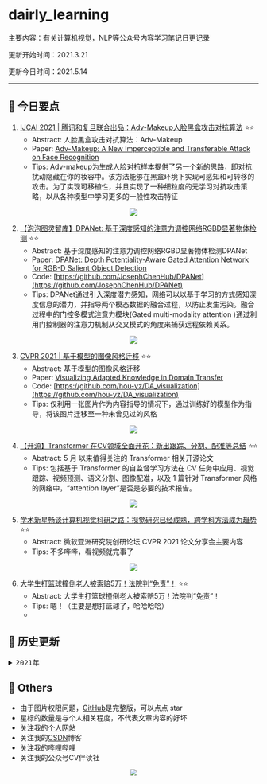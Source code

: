 # dairly_learning
主要内容：有关计算机视觉，NLP等公众号内容学习笔记日更记录

更新开始时间：2021.3.21

更新今日时间：2021.5.14

------



## :paperclip:  今日要点

1. [IJCAI 2021 | 腾讯和复旦联合出品：Adv-Makeup人脸黑盒攻击对抗算法](https://mp.weixin.qq.com/s/xZsfi6o4zfjdhCrjixheiQ)         :star::star:
   - Abstract: 人脸黑盒攻击对抗算法：Adv-Makeup
   - Paper: [Adv-Makeup: A New Imperceptible and Transferable Attack on Face Recognition](https://arxiv.org/abs/2105.03162)
   - Tips:  Adv-makeup为生成人脸对抗样本提供了另一个新的思路，即对抗扰动隐藏在你的妆容中。该方法能够在黑盒环境下实现可感知和可转移的攻击。为了实现可移植性，并且实现了一种细粒度的元学习对抗攻击策略，以从各种模型中学习更多的一般性攻击特征

<div align=center><img src="https://mmbiz.qpic.cn/mmbiz_png/BJbRvwibeSTudVEH3oRX1vARLZYtnE5ISYq91OQQYvxOz2Q5FCaXK9tlYgCgkCmsAI1y3nU2GxDy0f0dmibnh4dg/640?wx_fmt=png&tp=webp&wxfrom=5&wx_lazy=1&wx_co=1" style='zoom:100%'>
</div>

2. [【泡泡图灵智库】DPANet: 基于深度感知的注意力调控网络RGBD显著物体检测](https://mp.weixin.qq.com/s/kQFZ9Svf6m2boTrX4X2lDA)       :star::star:
   - Abstract: 基于深度感知的注意力调控网络RGBD显著物体检测DPANet
   - Paper: [DPANet: Depth Potentiality-Aware Gated Attention Network for RGB-D Salient Object Detection](https://arxiv.org/pdf/2003.08608.pdf)
   - Code: [https://github.com/JosephChenHub/DPANet](https://github.com/JosephChenHub/DPANet)
   - Tips: DPANet通过引入深度潜力感知，网络可以以基于学习的方式感知深度信息的潜力，并指导两个模态数据的融合过程，以防止发生污染。融合过程中的门控多模式注意力模块(Gated multi-modality attention )通过利用门控制器的注意力机制从交叉模式的角度来捕获远程依赖关系。

<div align=center><img src="https://mmbiz.qpic.cn/mmbiz_png/O60Uib8kfuu81jh8muz4fNiazhceTMEiaVS6TXbvNLjnZfhsIutK9AlbAnzeJP3SqkSwpCmCP9GpHOxGmqfoXae6g/640?wx_fmt=png&tp=webp&wxfrom=5&wx_lazy=1&wx_co=1" style='zoom:100%'>
</div>


3. [CVPR 2021 | 基于模型的图像风格迁移](https://mp.weixin.qq.com/s/V3a79VFqLt6EB_5bZqETWw)       :star::star:
   - Abstract: 基于模型的图像风格迁移
   - Paper: [Visualizing Adapted Knowledge in Domain Transfer](ttps://arxiv.org/abs/2104.10602)
   - Code: [https://github.com/hou-yz/DA_visualization](https://github.com/hou-yz/DA_visualization)
   - Tips: 仅利用一张图片作为内容指导的情况下，通过训练好的模型作为指导，将该图片迁移至一种未曾见过的风格

<div align=center><img src="https://mmbiz.qpic.cn/mmbiz_jpg/yNnalkXE7oXBb7f7QQE6EiaCB0F6AvkuvENNUicFgP2OjofNw05tO3YMHgyLqiaHVvSGFajkZJjGn3DMickjTJibicQw/640?wx_fmt=jpeg&tp=webp&wxfrom=5&wx_lazy=1&wx_co=1" style='zoom:100%'>
</div>

4. [【开源】Transformer 在CV领域全面开花：新出跟踪、分割、配准等总结](https://mp.weixin.qq.com/s/g9qNZWbXM3IF-7Khbfb12Q)       :star::star:
   - Abstract:  5 月 以来值得关注的 Transformer 相关开源论文
   - Tips: 包括基于 Transformer 的自监督学习方法在 CV 任务中应用、视觉跟踪、视频预测、语义分割、图像配准，以及 1 篇针对 Transformer 风格的网络中，“attention layer”是否是必要的技术报告。

<div align=center><img src="https://mmbiz.qpic.cn/mmbiz_png/BJbRvwibeSTuU9YlDSSonMFSuG7nVFaCtj536u1ERCzArtH6Qkz2F90BTV9J2z1fiaprPAFq0GaTsB2Y4atClZkA/640?wx_fmt=png&tp=webp&wxfrom=5&wx_lazy=1&wx_co=1" style='zoom:100%'>
</div>

5. [学术新星畅谈计算机视觉科研之路：视觉研究已经成熟，跨学科方法成为趋势](https://mp.weixin.qq.com/s/l7Uiu2yfjI4S-Ps4YiOMmg)       :star::star:
   - Abstract: 微软亚洲研究院创研论坛 CVPR 2021 论文分享会主要内容
   - Tips: 不多哔哔，看视频就完事了

<div align=center><img src="https://mmbiz.qpic.cn/mmbiz_png/HkPvwCuFwNM5hiaQcqkSHwIBF4VLictoGlNvz9qIT13YBHGzuKaSePTiaUMPDuicicDDBJNs7gPjzEpTKBIZTUlPQNw/640?wx_fmt=png&tp=webp&wxfrom=5&wx_lazy=1&wx_co=1" style='zoom:100%'>
</div>


6. [大学生打篮球撞倒老人被索赔5万！法院判“免责”！](https://mp.weixin.qq.com/s/jR4DZqLVBdSGpTqaovu6cg)       :star::star:
   - Abstract: 大学生打篮球撞倒老人被索赔5万！法院判“免责”！
   - Tips:  嗯！（主要是想打篮球了，哈哈哈哈）
   - 


## :paperclip:  历史更新

<pre><details><summary>2021年</summary>
<details><summary>3月</summary>
    1. <a href="notes/202103/0321.md" target="_blank">公众号内容拓展学习笔记（2021.3.21）</a>
    2. <a href="notes/202103/0322.md" target="_blank">公众号内容拓展学习笔记（2021.3.22）</a>
    3. <a href="notes/202103/0323.md" target="_blank">公众号内容拓展学习笔记（2021.3.23）</a>
    4. <a href="notes/202103/0324.md" target="_blank">公众号内容拓展学习笔记（2021.3.24）</a>
    5. <a href="notes/202103/0325.md" target="_blank">公众号内容拓展学习笔记（2021.3.25）</a>
    6. <a href="notes/202103/0326.md" target="_blank">公众号内容拓展学习笔记（2021.3.26）</a>
    7. <a href="notes/202103/0327.md" target="_blank">公众号内容拓展学习笔记（2021.3.27）</a>
    8. <a href="notes/202103/0328.md" target="_blank">公众号内容拓展学习笔记（2021.3.28）</a>
    9. <a href="notes/202103/0329.md" target="_blank">公众号内容拓展学习笔记（2021.3.29）</a>
    10. <a href="notes/202103/0330.md" target="_blank">公众号内容拓展学习笔记（2021.3.30）</a>
    11. <a href="notes/202103/0331.md" target="_blank">公众号内容拓展学习笔记（2021.3.31）</a>
</details>
<details><summary>4月</summary>
    1. <a href="notes/202104/0401.md" target="_blank">公众号内容拓展学习笔记（2021.4.1）</a>
    2. <a href="notes/202104/0402.md" target="_blank">公众号内容拓展学习笔记（2021.4.2）</a>
    3. <a href="notes/202104/0403.md" target="_blank">公众号内容拓展学习笔记（2021.4.3）</a>
    4. <a href="notes/202104/0404.md" target="_blank">公众号内容拓展学习笔记（2021.4.4）</a>
    5. <a href="notes/202104/0405.md" target="_blank">公众号内容拓展学习笔记（2021.4.5）</a>
    6. <a href="notes/202104/0406.md" target="_blank">公众号内容拓展学习笔记（2021.4.6）</a>
    7. <a href="notes/202104/0407.md" target="_blank">公众号内容拓展学习笔记（2021.4.7）</a>
    8. <a href="notes/202104/0408.md" target="_blank">公众号内容拓展学习笔记（2021.4.8）</a>
    9. <a href="notes/202104/0409.md" target="_blank">公众号内容拓展学习笔记（2021.4.9）</a>
    10. <a href="notes/202104/0410.md" target="_blank">公众号内容拓展学习笔记（2021.4.10）</a>
    11. <a href="notes/202104/0411.md" target="_blank">公众号内容拓展学习笔记（2021.4.11）</a>
    12. <a href="notes/202104/0412.md" target="_blank">公众号内容拓展学习笔记（2021.4.12）</a>
    13. <a href="notes/202104/0413.md" target="_blank">公众号内容拓展学习笔记（2021.4.13）</a>
    14. <a href="notes/202104/0414.md" target="_blank">公众号内容拓展学习笔记（2021.4.14）</a>
    15. <a href="notes/202104/0415.md" target="_blank">公众号内容拓展学习笔记（2021.4.15）</a>
    16. <a href="notes/202104/0416.md" target="_blank">公众号内容拓展学习笔记（2021.4.16）</a>
    17. <a href="notes/202104/0417.md" target="_blank">公众号内容拓展学习笔记（2021.4.17）</a>
    18. <a href="notes/202104/0418.md" target="_blank">公众号内容拓展学习笔记（2021.4.18）</a>
    19. <a href="notes/202104/0419.md" target="_blank">公众号内容拓展学习笔记（2021.4.19）</a>
    20. <a href="notes/202104/0420.md" target="_blank">公众号内容拓展学习笔记（2021.4.20）</a>
    21. <a href="notes/202104/0421.md" target="_blank">公众号内容拓展学习笔记（2021.4.21）</a>
    22. <a href="notes/202104/0422.md" target="_blank">公众号内容拓展学习笔记（2021.4.22）</a>
    23. <a href="notes/202104/0423.md" target="_blank">公众号内容拓展学习笔记（2021.4.23）</a>
    24. <a href="notes/202104/0424.md" target="_blank">公众号内容拓展学习笔记（2021.4.24）</a>
    25. <a href="notes/202104/0425.md" target="_blank">公众号内容拓展学习笔记（2021.4.25）</a>
    26. <a href="notes/202104/0426.md" target="_blank">公众号内容拓展学习笔记（2021.4.26）</a>
    27. <a href="notes/202104/0427.md" target="_blank">公众号内容拓展学习笔记（2021.4.27）</a>
    28. <a href="notes/202104/0428.md" target="_blank">公众号内容拓展学习笔记（2021.4.28）</a>
    29. <a href="notes/202104/0429.md" target="_blank">公众号内容拓展学习笔记（2021.4.29）</a>
    30. <a href="notes/202104/0430.md" target="_blank">公众号内容拓展学习笔记（2021.4.30）</a>
</details>
<details><summary>5月</summary>
    1. <a href="notes/202105/0501.md" target="_blank">公众号内容拓展学习笔记（2021.5.1）</a>
    2. <a href="notes/202105/0502.md" target="_blank">公众号内容拓展学习笔记（2021.5.2）</a>
    3. <a href="notes/202105/0503.md" target="_blank">公众号内容拓展学习笔记（2021.5.3）</a>
    4. <a href="notes/202105/0504.md" target="_blank">公众号内容拓展学习笔记（2021.5.4）</a>
    5. <a href="notes/202105/0505.md" target="_blank">公众号内容拓展学习笔记（2021.5.5）</a>
    6. <a href="notes/202105/0506.md" target="_blank">公众号内容拓展学习笔记（2021.5.6）</a>
    7. <a href="notes/202105/0507.md" target="_blank">公众号内容拓展学习笔记（2021.5.7）</a>
    8. <a href="notes/202105/0508.md" target="_blank">公众号内容拓展学习笔记（2021.5.8）</a>
    9. <a href="notes/202105/0509.md" target="_blank">公众号内容拓展学习笔记（2021.5.9）</a>
    10. <a href="notes/202105/05010.md" target="_blank">公众号内容拓展学习笔记（2021.5.10）</a>
    11. <a href="notes/202105/05011.md" target="_blank">公众号内容拓展学习笔记（2021.5.11）</a>
    12. <a href="notes/202105/05012.md" target="_blank">公众号内容拓展学习笔记（2021.5.12）</a>
    13. <a href="notes/202105/05013.md" target="_blank">公众号内容拓展学习笔记（2021.5.13）</a>
    14. <a href="notes/202105/05014.md" target="_blank">公众号内容拓展学习笔记（2021.5.14）</a>
</details>
</pre>



## :paperclip:  Others

- 由于图片权限问题，[GitHub](https://github.com/xiaoxuebajie/dairly_learning)是完整版，可以点点 star
- 星标的数量是与个人相关程度，不代表文章内容的好坏
- 关注我的[个人网站](http://www.cvbds.cn/)
- 关注我的[CSDN](https://blog.csdn.net/xiaoxuebajie)博客
- 关注我的[哔哩哔哩](https://space.bilibili.com/424394389)
- 关注我的公众号CV伴读社

<div align=center><img src="https://img-blog.csdnimg.cn/202005031406335.jpg" style='zoom:80%'>
</div>